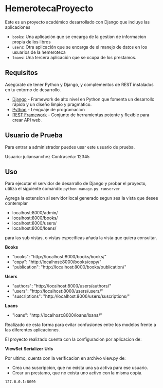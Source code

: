 # HemerotecaProyecto

Este es un proyecto académico desarrollado con Django que incluye las aplicaciones

- `books`: Una aplicación que se encarga de la gestion de informacion propia de los libros
- `users`: Otra aplicación que se encarga de el manejo de datos en los usuarios de la hemeroteca
- `loans`: Una tercera aplicación que se ocupa de los prestamos.

## Requisitos

Asegúrate de tener Python y Django, y complementos de REST instalados en tu entorno de desarrollo.

- [Django] - Framework de alto nivel en Python que fomenta un desarrollo rápido y un diseño limpio y pragmático.
- [Python] - Lenguaje de programacion
- [REST Framework] - Conjunto de herramientas potente y flexible para crear API web.

## Usuario de Prueba
Para entrar a administrador puedes usar este usuario de prueba.

Usuario: juliansanchez
Contraseña: 12345

## Uso
Para ejecutar el servidor de desarrollo de Django y probar el proyecto, utiliza el siguiente comando:
```python manage.py runserver```

Agrega la extension al servidor local generado segun sea la vista que desee contemplar

* localhost:8000/admin/
* localhost:8000/books/
* localhost:8000/users/
* localhost:8000/loans/

para las sub vistas, o vistas especificas añada la vista que quiera consultar.


**Books**
* "books": "http://localhost:8000/books/books/"
* "copy": "http://localhost:8000/books/copy/"
* "publication": "http://localhost:8000/books/publication/"

**Users**
* "authors": "http://localhost:8000/users/authors/"
* "users": "http://localhost:8000/users/users/"
* "suscriptions": "http://localhost:8000/users/suscriptions/"

**Loans**
* "loans": "http://localhost:8000/loans/loans/"

Realizado de esta forma para evitar confusiones entre los modelos frente a las diferentes aplicaciones.


El proyecto realizado cuenta con la configuracion por aplicacion de:

**ViewSet**
**Serializer**
**Urls**

Por ultimo, cuenta con la verificacion en archivo view.py de:

* Crea una suscripcion, que no exista una ya activa para ese usuario.
* Crear un prestamo, que no exista uno activo con la misma copia.

```sh
127.0.0.1:8000
```

[//]: # (These are reference links used in the body of this note and get stripped out when the markdown processor does its job. There is no need to format nicely because it shouldn't be seen.) 

   [dill]: <https://github.com/joemccann/dillinger>
   [Django]: <https://www.djangoproject.com/>
   [Python]: <https://www.python.org/>
   [REST Framework]: <https://www.django-rest-framework.org/>
   [Gulp]: <http://gulpjs.com>
